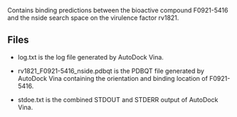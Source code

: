 Contains binding predictions between the bioactive compound F0921-5416 and the nside search space on the virulence factor rv1821.

## Files

- log.txt is the log file generated by AutoDock Vina.

- rv1821_F0921-5416_nside.pdbqt is the PDBQT file generated by AutoDock Vina containing the orientation and binding location of F0921-5416.

- stdoe.txt is the combined STDOUT and STDERR output of AutoDock Vina.

